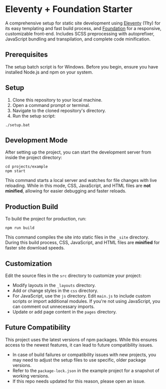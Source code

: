 # Eleventy + Foundation Starter

A comprehensive setup for static site development using [Eleventy](https://www.11ty.dev/) (11ty) for its easy templating and fast build process, and [Foundation](https://get.foundation/) for a responsive, customizable front-end. Includes SCSS preprocessing with autoprefixer, JavaScript bundling and transpilation, and complete code minification.

## Prerequisites

The setup batch script is for Windows. Before you begin, ensure you have installed Node.js and npm on your system.

## Setup

1. Clone this repository to your local machine.
2. Open a command prompt or terminal.
3. Navigate to the cloned repository's directory.
4. Run the setup script:

```
./setup.bat
```

## Development Mode

After setting up the project, you can start the development server from inside the project directory:

```
cd projects/example
npm start
```

This command starts a local server and watches for file changes with live reloading. While in this mode, CSS, JavaScript, and HTML files are **not minified**, allowing for easier debugging and faster reloads.

## Production Build

To build the project for production, run:
```
npm run build
```

This command compiles the site into static files in the `_site` directory. During this build process, CSS, JavaScript, and HTML files are **minified** for faster site download speeds.

## Customization

Edit the source files in the `src` directory to customize your project:

- Modify layouts in the `_layouts` directory.
- Add or change styles in the `css` directory.
- For JavaScript, use the `js` directory. Edit `main.js` to include custom scripts or import additional modules. If you're not using JavaScript, you can comment out unnecessary imports.
- Update or add page content in the `pages` directory.

## Future Compatibility

This project uses the latest versions of npm packages. While this ensures access to the newest features, it can lead to future compatibility issues.

- In case of build failures or compatibility issues with new projects, you may need to adjust the setup files to use specific, older package versions.
- Refer to the `package-lock.json` in the example project for a snapshot of working versions.
- If this repo needs updated for this reason, please open an issue.
